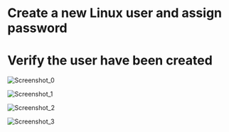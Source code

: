 # Create a new Linux user and assign password # 
# Verify the user have been created #

![Screenshot_0](https://github.com/user-attachments/assets/7a776730-328a-4c09-a58a-3a9fa5210d74)

![Screenshot_1](https://github.com/user-attachments/assets/55526020-29b1-4918-a2eb-5c00dd665adc)

![Screenshot_2](https://github.com/user-attachments/assets/82a06c6e-2bce-487c-b0ff-d4c48c82ec06)

![Screenshot_3](https://github.com/user-attachments/assets/60c61a4c-d987-4b3b-ac9d-6c9687d0eb2d)

